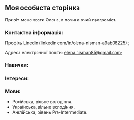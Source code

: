   
##  Моя особиста сторінка
Привіт, мене звати  Олена,  я починаючий  програміст.

### Контактна інформація:

Профіль Linedin
(linkedin.com/in/olena-nisman-a9ab06225) ;

Адреса електронної пошти:
elena.nisman85@gmail.com;

### Навички:

### Інтереси:

### Мови:

- Російська, вільне володіння.
- Українська, вільне володіння.
- Англійська, рівень Pre-Intermediate.
